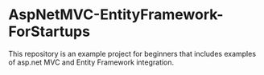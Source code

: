 # AspNetMVC-EntityFramework-ForStartups
This repository is an example project for beginners that includes examples of asp.net MVC and Entity Framework integration.
